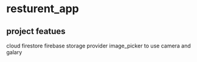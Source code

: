 # resturent_app

## project featues

cloud firestore </n>
firebase storage
provider
image_picker to use camera and galary

